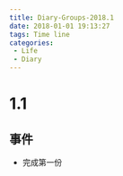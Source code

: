 ```yaml
---
title: Diary-Groups-2018.1
date: 2018-01-01 19:13:27
tags: Time line
categories: 
 - Life
 - Diary
---
```

# 1.1
## 事件
* 完成第一份